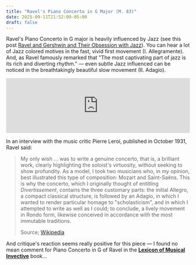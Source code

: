 ```yaml
---
title: "Ravel's Piano Concerto in G Major (M. 83)"
date: 2025-09-11T21:52:09-05:00
draft: false
---
```


Ravel's Piano Concerto in G major is heavily influenced by Jazz (see this post [Ravel and Gershwin and Their Obsession with Jazz](/posts/ravel_n_gershwin/)). You can hear a lot of Jazz colored motives in the fast, vivid first movement (I. Allegramente). And, as Ravel famously remarked that "The most captivating part of jazz is its rich and diverting rhythm." — even subtle Jazz influenced can be noticed in the breathtakingly beautiful slow movement (II. Adagio).

<iframe allow="autoplay *; encrypted-media *;" frameborder="0" height="150" style="width:100%;max-width:660px;overflow:hidden;background:transparent;" sandbox="allow-forms allow-popups allow-same-origin allow-scripts allow-storage-access-by-user-activation allow-top-navigation-by-user-activation" src="https://embed.music.apple.com/cn/album/piano-concerto-in-g-major-m-83-ii-adagio-assai/968865695?i=968865723&l=en-GB"></iframe>

In an interview with the music critic Pierre Leroi, published in October 1931, Ravel said:

> My only wish … was to write a genuine concerto, that is, a brilliant work, clearly highlighting the soloist's virtuosity, without seeking to show profundity. As a model, I took two musicians who, in my opinion, best illustrated this type of composition: Mozart and Saint-Saëns. This is why the concerto, which I originally thought of entitling *Divertissement*, contains the three customary parts: the initial Allegro, a compact classical structure, is followed by an Adagio, in which I wanted to render particular homage to "scholasticism", and in which I attempted to write as well as I could; to conclude, a lively movement in Rondo form, likewise conceived in accordance with the most immutable traditions.
>
> Source; [Wikipedia](https://en.wikipedia.org/wiki/Piano_Concerto_in_G_major_(Ravel)#:~:text=Maurice%20Ravel's%20Piano%20Concerto,of%20Mozart%20and%20Saint%2DSa%C3%ABns.)

And critique's reaction seems really positive for this piece — I found no mean comment for Piano Concerto in G of Ravel in the [**Lexicon of Musical Invective**](/posts/lexicon_of_musical_invective/) book...
